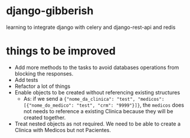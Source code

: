 # django-gibberish
learning to integrate django with celery and django-rest-api and redis

# things to be improved

- Add more methods to the tasks to avoid databases operations from blocking the responses.
- Add tests
- Refactor a lot of things
- Enable objects to be created without referencing existing structures
  - As: if we send a `{"nome_da_clinica": "test", "medicos": [{"nome_do_medico": "test", "crm": "9999"}]}`, the `medicos` does not needs to reference a existing Clinica because they will be created together.
- Treat nested objects as not required. We need to be able to create a Clinica with Medicos but not Pacientes.

